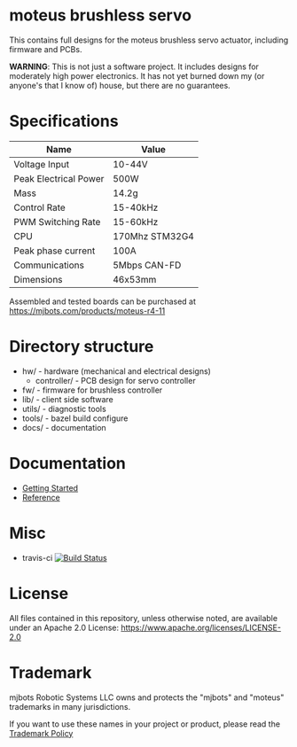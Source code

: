 # moteus brushless servo #

This contains full designs for the moteus brushless servo actuator,
including firmware and PCBs.

**WARNING**: This is not just a software project.  It includes designs
for moderately high power electronics.  It has not yet burned down my
(or anyone's that I know of) house, but there are no guarantees.


# Specifications #

| Name                  | Value          |
|-----------------------|----------------|
| Voltage Input         | 10-44V         |
| Peak Electrical Power | 500W           |
| Mass                  | 14.2g          |
| Control Rate          | 15-40kHz       |
| PWM Switching Rate    | 15-60kHz       |
| CPU                   | 170Mhz STM32G4 |
| Peak phase current    | 100A           |
| Communications        | 5Mbps CAN-FD   |
| Dimensions            | 46x53mm        |

Assembled and tested boards can be purchased at https://mjbots.com/products/moteus-r4-11


# Directory structure #

* hw/ - hardware (mechanical and electrical designs)
  * controller/ - PCB design for servo controller
* fw/ - firmware for brushless controller
* lib/ - client side software
* utils/ - diagnostic tools
* tools/ - bazel build configure
* docs/ - documentation

# Documentation #

* [Getting Started](docs/getting_started.md)
* [Reference](docs/reference.md)

# Misc #

 * travis-ci [![Build Status](https://travis-ci.org/mjbots/moteus.svg?branch=main)](https://travis-ci.org/mjbots/moteus)

# License #

All files contained in this repository, unless otherwise noted, are
available under an Apache 2.0 License:
https://www.apache.org/licenses/LICENSE-2.0

# Trademark #

mjbots Robotic Systems LLC owns and protects the "mjbots" and "moteus" trademarks in many jurisdictions.

If you want to use these names in your project or product, please read the [Trademark Policy](https://mjbots.com/trademark-policy)
